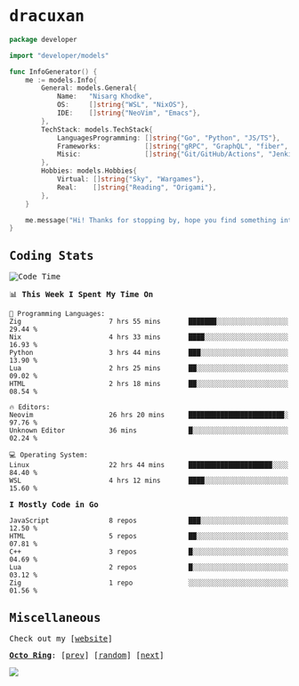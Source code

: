 <!-- Banner -->
<!--
<img src="https://i.imgur.com/mz4ym1F.png" style="max-height:550px"/>
-->


<samp>
	
<!-- Coded Intro -->
	
# dracuxan

```go
package developer

import "developer/models"

func InfoGenerator() {
	me := models.Info{
		General: models.General{
			Name:   "Nisarg Khodke",
			OS:     []string{"WSL", "NixOS"},
			IDE:    []string{"NeoVim", "Emacs"},
		},
		TechStack: models.TechStack{
			LanguagesProgramming: []string{"Go", "Python", "JS/TS"},
			Frameworks: 	      []string{"gRPC", "GraphQL", "fiber", "flask", "React.js", "Next.js"},
			Misic:                []string{"Git/GitHub/Actions", "Jenkins", "Docker"},
		},
		Hobbies: models.Hobbies{
			Virtual: []string{"Sky", "Wargames"},
			Real:    []string{"Reading", "Origami"},
		},		
	}

	me.message("Hi! Thanks for stopping by, hope you find something interesting!") 
}
```

## Coding Stats


<!--START_SECTION:waka-->
![Code Time](http://img.shields.io/badge/Code%20Time-229%20hrs%2048%20mins-blue)

📊 **This Week I Spent My Time On** 

```text
💬 Programming Languages: 
Zig                      7 hrs 55 mins       ███████░░░░░░░░░░░░░░░░░░   29.44 % 
Nix                      4 hrs 33 mins       ████░░░░░░░░░░░░░░░░░░░░░   16.93 % 
Python                   3 hrs 44 mins       ███░░░░░░░░░░░░░░░░░░░░░░   13.90 % 
Lua                      2 hrs 25 mins       ██░░░░░░░░░░░░░░░░░░░░░░░   09.02 % 
HTML                     2 hrs 18 mins       ██░░░░░░░░░░░░░░░░░░░░░░░   08.54 % 

🔥 Editors: 
Neovim                   26 hrs 20 mins      ████████████████████████░   97.76 % 
Unknown Editor           36 mins             █░░░░░░░░░░░░░░░░░░░░░░░░   02.24 % 

💻 Operating System: 
Linux                    22 hrs 44 mins      █████████████████████░░░░   84.40 % 
WSL                      4 hrs 12 mins       ████░░░░░░░░░░░░░░░░░░░░░   15.60 % 
```

**I Mostly Code in Go** 

```text
JavaScript               8 repos             ███░░░░░░░░░░░░░░░░░░░░░░   12.50 % 
HTML                     5 repos             ██░░░░░░░░░░░░░░░░░░░░░░░   07.81 % 
C++                      3 repos             █░░░░░░░░░░░░░░░░░░░░░░░░   04.69 % 
Lua                      2 repos             █░░░░░░░░░░░░░░░░░░░░░░░░   03.12 % 
Zig                      1 repo              ░░░░░░░░░░░░░░░░░░░░░░░░░   01.56 % 
```




<!--END_SECTION:waka-->

## Miscellaneous

Check out my [[website](https://bynisarg.in/)]

[**Octo Ring**](https://octo-ring.com/):
[[prev](https://octo-ring.com/p/dracuxan/prev)]  [[random](https://octo-ring.com/p/dracuxan/random)]  [[next](https://octo-ring.com/p/dracuxan/next)]

![](https://komarev.com/ghpvc/?username=dracuxan&style=flat-square)

</samp>
